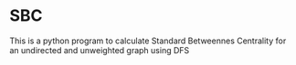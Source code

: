 # SBC
This is a python program to calculate Standard Betweennes Centrality for an undirected and unweighted graph using DFS
